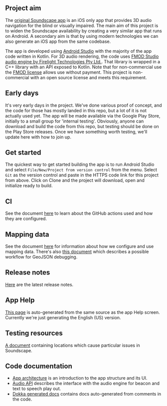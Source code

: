 ## Project aim
The [original Soundscape app](https://github.com/Scottish-Tech-Army/Soundscape) is an iOS only app that provides 3D audio navigation for the blind or visually impaired. The main aim of this project is to widen the Soundscape availability by creating a very similar app that runs on Android. A secondary aim is that by using modern technologies we can also generate an iOS app from the same codebase.

The app is developed using [Android Studio](https://developer.android.com/studio) with the majority of the app code written in Kotlin. For 3D audio rendering, the code uses [FMOD Studio audio engine by Firelight Technologies Pty Ltd.](https://www.fmod.com/). That library is wrapped in a C++ library with an API exposed to Kotlin. Note that for non-commercial use the [FMOD license](https://www.fmod.com/legal) allows use without payment. This project is non-commercial with an open source license and meets this requirement.
## Early days
It's very early days in the project. We've done various proof of concept, and the code for those has mostly landed in this repo, but a lot of it is not actually used yet. The app will be made available via the Google Play Store, initially to a small group for 'internal testing'. Obviously, anyone can download and build the code from this repo, but testing should be done on the Play Store releases. Once we have something worth testing, we'll update here with how to join up.   

## Get started
The quickest way to get started building the app is to run Android Studio and select `File/New/Project from version control` from the menu. Select `Git` as the version control and paste in the HTTPS code link for this project from above. Click on Clone and the project will download, open and initialize ready to build.

## CI
See the document [here](actions.md) to learn about the GitHub actions used and how they are configured.

## Mapping data
See the document [here](mapping.md) for information about how we configure and use mapping data. There's also [this document](debugging-geojson.md) which describes a possible workflow for GeoJSON debugging.

## Release notes
[Here](release-notes.md) are the latest release notes.

## App Help
[This page](help.md) is auto-generated from the same source as the app Help screen. Currently we're just generating the English (US) version.

## Testing resources
[A document](tricky-locations.md) containing locations which cause particular issues in Soundscape. 

## Code documentation
* [App architecture](architecture.md) is an introduction to the app structure and its UI.
* [Audio API](audio-API.md) describes the interface with the audio engine for beacon and text to speech play out.
* [Dokka generated docs](dokka/index.html) contains docs auto-generated from comments in the code.
